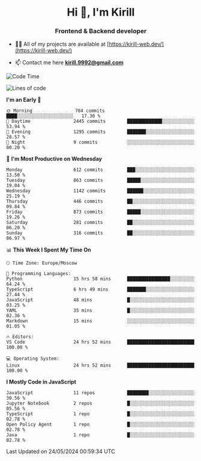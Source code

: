 <h1 align="center">Hi 👋, I'm Kirill</h1>
<h3 align="center">Frontend & Backend developer</h3>

- 👨‍💻 All of my projects are available at [https://kirill-web.dev/](https://kirill-web.dev/)

- 📫 Contact me here **kirill.9992@gmail.com**











<!--START_SECTION:waka-->
![Code Time](http://img.shields.io/badge/Code%20Time-1%2C812%20hrs%2024%20mins-blue)

![Lines of code](https://img.shields.io/badge/From%20Hello%20World%20I%27ve%20Written-4.5%20million%20lines%20of%20code-blue)

**I'm an Early 🐤** 

```text
🌞 Morning                784 commits         ████░░░░░░░░░░░░░░░░░░░░░   17.30 % 
🌆 Daytime                2445 commits        █████████████░░░░░░░░░░░░   53.94 % 
🌃 Evening                1295 commits        ███████░░░░░░░░░░░░░░░░░░   28.57 % 
🌙 Night                  9 commits           ░░░░░░░░░░░░░░░░░░░░░░░░░   00.20 % 
```
📅 **I'm Most Productive on Wednesday** 

```text
Monday                   612 commits         ███░░░░░░░░░░░░░░░░░░░░░░   13.50 % 
Tuesday                  863 commits         █████░░░░░░░░░░░░░░░░░░░░   19.04 % 
Wednesday                1142 commits        ██████░░░░░░░░░░░░░░░░░░░   25.19 % 
Thursday                 446 commits         ██░░░░░░░░░░░░░░░░░░░░░░░   09.84 % 
Friday                   873 commits         █████░░░░░░░░░░░░░░░░░░░░   19.26 % 
Saturday                 281 commits         ██░░░░░░░░░░░░░░░░░░░░░░░   06.20 % 
Sunday                   316 commits         ██░░░░░░░░░░░░░░░░░░░░░░░   06.97 % 
```


📊 **This Week I Spent My Time On** 

```text
🕑︎ Time Zone: Europe/Moscow

💬 Programming Languages: 
Python                   15 hrs 58 mins      ████████████████░░░░░░░░░   64.24 % 
TypeScript               6 hrs 49 mins       ███████░░░░░░░░░░░░░░░░░░   27.44 % 
JavaScript               48 mins             █░░░░░░░░░░░░░░░░░░░░░░░░   03.25 % 
YAML                     35 mins             █░░░░░░░░░░░░░░░░░░░░░░░░   02.36 % 
Markdown                 15 mins             ░░░░░░░░░░░░░░░░░░░░░░░░░   01.05 % 

🔥 Editors: 
VS Code                  24 hrs 52 mins      █████████████████████████   100.00 % 

💻 Operating System: 
Linux                    24 hrs 52 mins      █████████████████████████   100.00 % 
```

**I Mostly Code in JavaScript** 

```text
JavaScript               11 repos            ████████░░░░░░░░░░░░░░░░░   30.56 % 
Jupyter Notebook         2 repos             █░░░░░░░░░░░░░░░░░░░░░░░░   05.56 % 
TypeScript               1 repo              █░░░░░░░░░░░░░░░░░░░░░░░░   02.78 % 
Open Policy Agent        1 repo              █░░░░░░░░░░░░░░░░░░░░░░░░   02.78 % 
Java                     1 repo              █░░░░░░░░░░░░░░░░░░░░░░░░   02.78 % 
```




 Last Updated on 24/05/2024 00:59:34 UTC
<!--END_SECTION:waka-->
